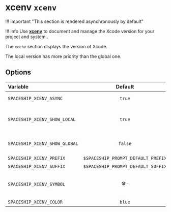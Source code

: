 # xcenv `xcenv`

!!! important "This section is rendered asynchronously by default"

!!! info
    Use [**xcenv**](https://xcenv.org/) to document and manage the Xcode version for your project and system..

The `xcenv` section displays the version of Xcode.

The local version has more priority than the global one.

## Options

| Variable                      |              Default               | Meaning                                      |
| :---------------------------- | :--------------------------------: | -------------------------------------------- |
| `SPACESHIP_XCENV_ASYNC`       |               `true`               | Render section asynchronously                |
| `SPACESHIP_XCENV_SHOW_LOCAL`  |               `true`               | Current local Xcode version based on [xcenv] |
| `SPACESHIP_XCENV_SHOW_GLOBAL` |              `false`               | Global Xcode version based on [xcenv]        |
| `SPACESHIP_XCENV_PREFIX`      | `$SPACESHIP_PROMPT_DEFAULT_PREFIX` | Section's prefix                             |
| `SPACESHIP_XCENV_SUFFIX`      | `$SPACESHIP_PROMPT_DEFAULT_SUFFIX` | Section's suffix                             |
| `SPACESHIP_XCENV_SYMBOL`      |                `🛠·`                | Symbol displayed before the section         |
| `SPACESHIP_XCENV_COLOR`       |               `blue`               | Section's color                              |
